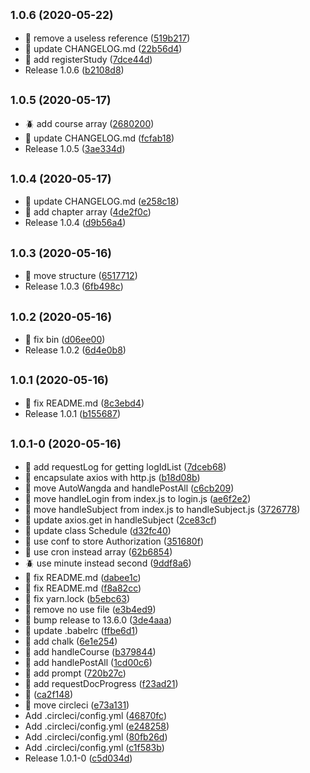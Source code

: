 ## <small>1.0.6 (2020-05-22)</small>

* :nut_and_bolt: remove a useless reference ([519b217](https://github.com/qige2016/auto-wangda/commit/519b217))
* :nut_and_bolt: update CHANGELOG.md ([22b56d4](https://github.com/qige2016/auto-wangda/commit/22b56d4))
* :star2: add registerStudy ([7dce44d](https://github.com/qige2016/auto-wangda/commit/7dce44d))
* Release 1.0.6 ([b2108d8](https://github.com/qige2016/auto-wangda/commit/b2108d8))



## <small>1.0.5 (2020-05-17)</small>

* :beetle: add course array ([2680200](https://github.com/qige2016/auto-wangda/commit/2680200))
* :nut_and_bolt: update CHANGELOG.md ([fcfab18](https://github.com/qige2016/auto-wangda/commit/fcfab18))
* Release 1.0.5 ([3ae334d](https://github.com/qige2016/auto-wangda/commit/3ae334d))



## <small>1.0.4 (2020-05-17)</small>

* :nut_and_bolt: update CHANGELOG.md ([e258c18](https://github.com/qige2016/auto-wangda/commit/e258c18))
* :star2: add chapter array ([4de2f0c](https://github.com/qige2016/auto-wangda/commit/4de2f0c))
* Release 1.0.4 ([d9b56a4](https://github.com/qige2016/auto-wangda/commit/d9b56a4))



## <small>1.0.3 (2020-05-16)</small>

* :nut_and_bolt: move structure ([6517712](https://github.com/qige2016/auto-wangda/commit/6517712))
* Release 1.0.3 ([6fb498c](https://github.com/qige2016/auto-wangda/commit/6fb498c))



## <small>1.0.2 (2020-05-16)</small>

* :nut_and_bolt: fix bin ([d06ee00](https://github.com/qige2016/auto-wangda/commit/d06ee00))
* Release 1.0.2 ([6d4e0b8](https://github.com/qige2016/auto-wangda/commit/6d4e0b8))



## <small>1.0.1 (2020-05-16)</small>

* :nut_and_bolt: fix README.md ([8c3ebd4](https://github.com/qige2016/auto-wangda/commit/8c3ebd4))
* Release 1.0.1 ([b155687](https://github.com/qige2016/auto-wangda/commit/b155687))



## <small>1.0.1-0 (2020-05-16)</small>

* :art: add requestLog for getting logIdList ([7dceb68](https://github.com/qige2016/auto-wangda/commit/7dceb68))
* :art: encapsulate axios with http.js ([b18d08b](https://github.com/qige2016/auto-wangda/commit/b18d08b))
* :art: move AutoWangda and handlePostAll ([c6cb209](https://github.com/qige2016/auto-wangda/commit/c6cb209))
* :art: move handleLogin from index.js to login.js ([ae6f2e2](https://github.com/qige2016/auto-wangda/commit/ae6f2e2))
* :art: move handleSubject from index.js to handleSubject.js ([3726778](https://github.com/qige2016/auto-wangda/commit/3726778))
* :art: update axios.get in handleSubject ([2ce83cf](https://github.com/qige2016/auto-wangda/commit/2ce83cf))
* :art: update class Schedule ([d32fc40](https://github.com/qige2016/auto-wangda/commit/d32fc40))
* :art: use conf to store Authorization ([351680f](https://github.com/qige2016/auto-wangda/commit/351680f))
* :art: use cron instead array ([62b6854](https://github.com/qige2016/auto-wangda/commit/62b6854))
* :beetle: use minute instead second ([9ddf8a6](https://github.com/qige2016/auto-wangda/commit/9ddf8a6))
* :nut_and_bolt: fix README.md ([dabee1c](https://github.com/qige2016/auto-wangda/commit/dabee1c))
* :nut_and_bolt: fix README.md ([f8a82cc](https://github.com/qige2016/auto-wangda/commit/f8a82cc))
* :nut_and_bolt: fix yarn.lock ([b5ebc63](https://github.com/qige2016/auto-wangda/commit/b5ebc63))
* :nut_and_bolt: remove no use file ([e3b4ed9](https://github.com/qige2016/auto-wangda/commit/e3b4ed9))
* :rocket: bump release to 13.6.0 ([3de4aaa](https://github.com/qige2016/auto-wangda/commit/3de4aaa))
* :rocket: update .babelrc ([ffbe6d1](https://github.com/qige2016/auto-wangda/commit/ffbe6d1))
* :star2: add chalk ([6e1e254](https://github.com/qige2016/auto-wangda/commit/6e1e254))
* :star2: add handleCourse ([b379844](https://github.com/qige2016/auto-wangda/commit/b379844))
* :star2: add handlePostAll ([1cd00c6](https://github.com/qige2016/auto-wangda/commit/1cd00c6))
* :star2: add prompt ([720b27c](https://github.com/qige2016/auto-wangda/commit/720b27c))
* :star2: add requestDocProgress ([f23ad21](https://github.com/qige2016/auto-wangda/commit/f23ad21))
* :tada: ([ca2f148](https://github.com/qige2016/auto-wangda/commit/ca2f148))
* :traffic_light: move circleci ([e73a131](https://github.com/qige2016/auto-wangda/commit/e73a131))
* Add .circleci/config.yml ([46870fc](https://github.com/qige2016/auto-wangda/commit/46870fc))
* Add .circleci/config.yml ([e248258](https://github.com/qige2016/auto-wangda/commit/e248258))
* Add .circleci/config.yml ([80fb26d](https://github.com/qige2016/auto-wangda/commit/80fb26d))
* Add .circleci/config.yml ([c1f583b](https://github.com/qige2016/auto-wangda/commit/c1f583b))
* Release 1.0.1-0 ([c5d034d](https://github.com/qige2016/auto-wangda/commit/c5d034d))



